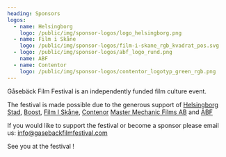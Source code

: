 ```yaml
---
heading: Sponsors
logos:
  - name: Helsingborg
    logo: /public/img/sponsor-logos/logo_helsingborg.png
  - name: Film i Skåne
    logo: /public/img/sponsor-logos/film-i-skane_rgb_kvadrat_pos.svg
  - logo: /public/img/sponsor-logos/abf_logo_rund.png
    name: ABF
  - name: Contentor
    logo: /public/img/sponsor-logos/contentor_logotyp_green_rgb.png
---
```

Gåsebäck Film Festival is an independently funded film culture event. 

The festival is made possible due to the generous support of [Helsingborg Stad](https://helsingborg.se/), [Boost](https://boosthbg.se/), [Film I Skåne](https://filmiskane.se/sv/), [Contenor](https://contentor.se/) [Master Mechanic Films AB](http://mastermechanicfilms.com/) and [ABF](https://www.abf.se/)

If you would like to support the festival or become a sponsor please email us: info@gasebackfilmfestival.com

See you at the festival !